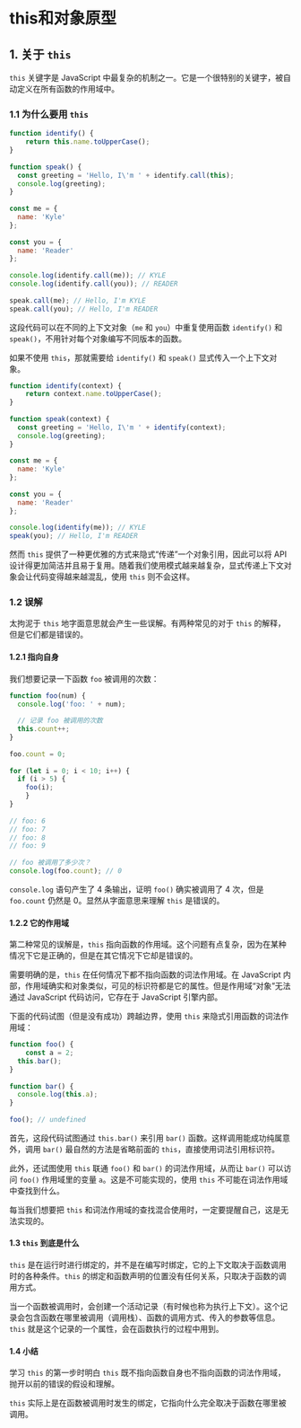 # this和对象原型

## 1. 关于 `this`

`this` 关键字是 JavaScript 中最复杂的机制之一。它是一个很特别的关键字，被自动定义在所有函数的作用域中。

### 1.1 为什么要用 `this`

``` javascript
function identify() {
	return this.name.toUpperCase();
}
 
function speak() {
  const greeting = 'Hello, I\'m ' + identify.call(this);
  console.log(greeting);
}
 
const me = {
  name: 'Kyle'
};
 
const you = {
  name: 'Reader'
};
 
console.log(identify.call(me)); // KYLE
console.log(identify.call(you)); // READER
 
speak.call(me); // Hello, I'm KYLE
speak.call(you); // Hello, I'm READER
```

这段代码可以在不同的上下文对象（`me` 和 `you`）中重复使用函数 `identify()` 和 `speak()`，不用针对每个对象编写不同版本的函数。

如果不使用 `this`，那就需要给 `identify()` 和 `speak()` 显式传入一个上下文对象。

``` javascript
function identify(context) {
	return context.name.toUpperCase();
}
 
function speak(context) {
  const greeting = 'Hello, I\'m ' + identify(context);
  console.log(greeting);
}
 
const me = {
  name: 'Kyle'
};
 
const you = {
  name: 'Reader'
};
 
console.log(identify(me)); // KYLE
speak(you); // Hello, I'm READER
```

然而 `this` 提供了一种更优雅的方式来隐式“传递”一个对象引用，因此可以将 API 设计得更加简洁并且易于复用。随着我们使用模式越来越复杂，显式传递上下文对象会让代码变得越来越混乱，使用 `this` 则不会这样。

### 1.2 误解

太拘泥于 `this` 地字面意思就会产生一些误解。有两种常见的对于 `this` 的解释，但是它们都是错误的。

#### 1.2.1 指向自身

我们想要记录一下函数 `foo` 被调用的次数：

``` javascript
function foo(num) {
  console.log('foo: ' + num);
 
  // 记录 foo 被调用的次数
  this.count++;
}
 
foo.count = 0;
 
for (let i = 0; i < 10; i++) {
  if (i > 5) {
    foo(i);
	}
}
 
// foo: 6
// foo: 7
// foo: 8
// foo: 9
 
// foo 被调用了多少次？
console.log(foo.count); // 0
```

`console.log` 语句产生了 4 条输出，证明 `foo()` 确实被调用了 4 次，但是 `foo.count` 仍然是 0。显然从字面意思来理解 `this` 是错误的。

#### 1.2.2 它的作用域

第二种常见的误解是，`this` 指向函数的作用域。这个问题有点复杂，因为在某种情况下它是正确的，但是在其它情况下它却是错误的。

需要明确的是，`this` 在任何情况下都不指向函数的词法作用域。在 JavaScript 内部，作用域确实和对象类似，可见的标识符都是它的属性。但是作用域“对象”无法通过 JavaScript 代码访问，它存在于 JavaScript 引擎内部。

下面的代码试图（但是没有成功）跨越边界，使用 `this` 来隐式引用函数的词法作用域：

``` javascript
function foo() {
	const a = 2;
  this.bar();
}
 
function bar() {
  console.log(this.a);
}
 
foo(); // undefined
```

首先，这段代码试图通过 `this.bar()` 来引用 `bar()` 函数。这样调用能成功纯属意外，调用 `bar()` 最自然的方法是省略前面的 `this`，直接使用词法引用标识符。

此外，还试图使用 `this` 联通 `foo()` 和 `bar()` 的词法作用域，从而让 `bar()` 可以访问 `foo()` 作用域里的变量 `a`。这是不可能实现的，使用 `this` 不可能在词法作用域中查找到什么。

每当我们想要把 `this` 和词法作用域的查找混合使用时，一定要提醒自己，这是无法实现的。

#### 1.3 `this` 到底是什么

`this` 是在运行时进行绑定的，并不是在编写时绑定，它的上下文取决于函数调用时的各种条件。`this` 的绑定和函数声明的位置没有任何关系，只取决于函数的调用方式。

当一个函数被调用时，会创建一个活动记录（有时候也称为执行上下文）。这个记录会包含函数在哪里被调用（调用栈）、函数的调用方式、传入的参数等信息。`this` 就是这个记录的一个属性，会在函数执行的过程中用到。

#### 1.4 小结

学习 `this` 的第一步时明白 `this` 既不指向函数自身也不指向函数的词法作用域，抛开以前的错误的假设和理解。

`this` 实际上是在函数被调用时发生的绑定，它指向什么完全取决于函数在哪里被调用。
